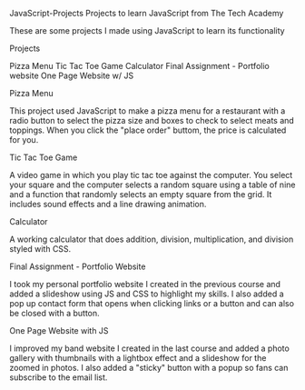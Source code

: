 JavaScript-Projects
Projects to learn JavaScript from The Tech Academy 

These are some projects I made using JavaScript to learn its functionality

Projects

Pizza Menu
Tic Tac Toe Game
Calculator
Final Assignment - Portfolio website
One Page Website w/ JS

Pizza Menu

This project used JavaScript to make a pizza menu for a restaurant with a radio button to select the pizza size
and boxes to check to select meats and toppings. When you click the "place order" buttom, the price is calculated for you.

Tic Tac Toe Game

A video game in which you play tic tac toe against the computer. You select your square and the computer selects a 
random square using a table of nine and a function that randomly selects an empty square from the grid. It includes
sound effects and a line drawing animation.

Calculator

A working calculator that does addition, division, multiplication, and division styled with CSS.

Final Assignment - Portfolio Website

I took my personal portfolio website I created in the previous course and added a slideshow using JS and CSS to highlight my skills.
I also added a pop up contact form that opens when clicking links or a button and can also be closed with a button. 

One Page Website with JS

I improved my band website I created in the last course and added a photo gallery with thumbnails with a lightbox effect and
a slideshow for the zoomed in photos. I also added a "sticky" button with a popup so fans can subscribe to the email list.

